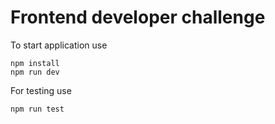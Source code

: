 # Frontend developer challenge

To start application use
```
npm install
npm run dev
```

For testing use

```
npm run test
```
